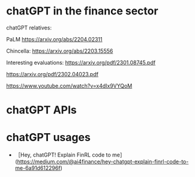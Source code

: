 # chatGPT in the finance sector

chatGPT relatives: 

PaLM
https://arxiv.org/abs/2204.02311

Chincella:
https://arxiv.org/abs/2203.15556


Interesting evaluations:
https://arxiv.org/pdf/2301.08745.pdf

https://arxiv.org/pdf/2302.04023.pdf

https://www.youtube.com/watch?v=x4dIx9VYQoM

# chatGPT APIs

# chatGPT usages

+ ［Hey, chatGPT! Explain FinRL code to me］(https://medium.com/@ai4finance/hey-chatgpt-explain-finrl-code-to-me-6a91d612296f)






